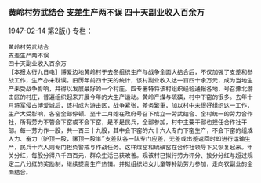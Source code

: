 ### 黄岭村劳武结合  支差生产两不误  四十天副业收入百余万

1947-02-14
第2版()
专栏：

    黄岭村劳武结合
    支差生产两不误
    四十天副业收入百余万
    【本报太行九日电】博爱边地黄岭村于去冬组织生产与战争全面大结合后，不仅加强了支差和参战工作，生产亦未耽误。旧历年前四十天的统计，该村副业收入达一百四十余万元，成为当地生产未受战争影响，并得以发展最好的一个村庄。四专署特将该村组织经验通报各地，号召豫北游击区的村庄，普遍组织起来开展今年的大生产运动。黄岭产煤与硫磺，村中下窑的很多。去年十月蒋军侵占博爱城后，该村成为游击区，战争紧张，差务繁重，加以村中未很好组织这一工作，生产大受影响，各窑全部停顿。至十二月始在政府号召下成立一劳武结合、全村统一的劳力合作社，所有劳力不管会下窑或不会下窑，是不是民兵，全部参加，村中主要干部也担任合作社干部。每一劳力作一股，共一百三十九股，其中会下窑的六十六人专门下窑生产，不会下窑的组成人力、畜力（驴顶一股，骡顶一股半”支差队各一队专门应差，无差或出差返回时即进行运输生产，民兵十六人则专门担负警戒与作战任务。这样煤窑和硫磺窑在合作社领导下又恢复起来。年关分红，每股分得八千四百元，群众生活已获改善。现该村已拟行劳力评分、按分分红与超过规定二八分红的奖励制，继续提高生产热情。并拟组织妇女儿童等补助劳力参加，走向农副业的全面结合。
